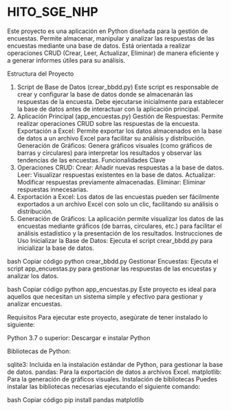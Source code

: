 # HITO_SGE_NHP
Este proyecto es una aplicación en Python diseñada para la gestión de encuestas. Permite almacenar, manipular y analizar las respuestas de las encuestas mediante una base de datos. Está orientada a realizar operaciones CRUD (Crear, Leer, Actualizar, Eliminar) de manera eficiente y a generar informes útiles para su análisis.

Estructura del Proyecto
1. Script de Base de Datos (crear_bbdd.py)
Este script es responsable de crear y configurar la base de datos donde se almacenarán las respuestas de la encuesta.
Debe ejecutarse inicialmente para establecer la base de datos antes de interactuar con la aplicación principal.
2. Aplicación Principal (app_encuestas.py)
Gestión de Respuestas: Permite realizar operaciones CRUD sobre las respuestas de la encuesta.
Exportación a Excel: Permite exportar los datos almacenados en la base de datos a un archivo Excel para facilitar su análisis y distribución.
Generación de Gráficos: Genera gráficos visuales (como gráficos de barras y circulares) para interpretar los resultados y observar las tendencias de las encuestas.
Funcionalidades Clave
1. Operaciones CRUD:
Crear: Añadir nuevas respuestas a la base de datos.
Leer: Visualizar respuestas existentes en la base de datos.
Actualizar: Modificar respuestas previamente almacenadas.
Eliminar: Eliminar respuestas innecesarias.
2. Exportación a Excel:
Los datos de las encuestas pueden ser fácilmente exportados a un archivo Excel con solo un clic, facilitando su análisis o distribución.
3. Generación de Gráficos:
La aplicación permite visualizar los datos de las encuestas mediante gráficos (de barras, circulares, etc.) para facilitar el análisis estadístico y la presentación de los resultados.
Instrucciones de Uso
Inicializar la Base de Datos:
Ejecuta el script crear_bbdd.py para inicializar la base de datos.

bash
Copiar código
python crear_bbdd.py
Gestionar Encuestas:
Ejecuta el script app_encuestas.py para gestionar las respuestas de las encuestas y analizar los datos.

bash
Copiar código
python app_encuestas.py
Este proyecto es ideal para aquellos que necesitan un sistema simple y efectivo para gestionar y analizar encuestas.

Requisitos
Para ejecutar este proyecto, asegúrate de tener instalado lo siguiente:

Python 3.7 o superior:
Descargar e instalar Python

Bibliotecas de Python:

sqlite3: Incluida en la instalación estándar de Python, para gestionar la base de datos.
pandas: Para la exportación de datos a archivos Excel.
matplotlib: Para la generación de gráficos visuales.
Instalación de bibliotecas
Puedes instalar las bibliotecas necesarias ejecutando el siguiente comando:

bash
Copiar código
pip install pandas matplotlib
